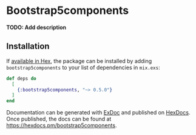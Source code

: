 # Bootstrap5components

**TODO: Add description**

## Installation

If [available in Hex](https://hex.pm/docs/publish), the package can be installed
by adding `bootstrap5components` to your list of dependencies in `mix.exs`:

```elixir
def deps do
  [
    {:bootstrap5components, "~> 0.5.0"}
  ]
end
```

Documentation can be generated with [ExDoc](https://github.com/elixir-lang/ex_doc)
and published on [HexDocs](https://hexdocs.pm). Once published, the docs can
be found at <https://hexdocs.pm/bootstrap5components>.

